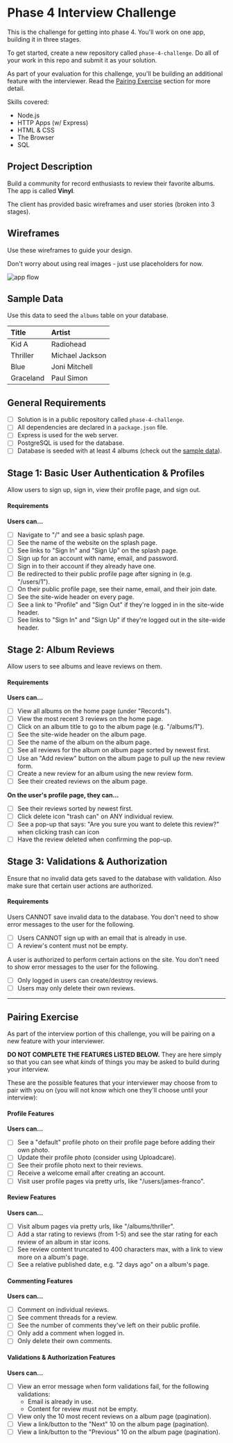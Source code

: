# Phase 4 Interview Challenge

This is the challenge for getting into phase 4. You'll work on one app, building it in three stages.

To get started, create a new repository called `phase-4-challenge`. Do all of your work in this repo and submit it as your solution.

As part of your evaluation for this challenge, you'll be building an additional feature with the interviewer. Read the [Pairing Exercise](#pairing-exercise) section for more detail.

Skills covered:

- Node.js
- HTTP Apps (w/ Express)
- HTML & CSS
- The Browser
- SQL

## Project Description

Build a community for record enthusiasts to review their favorite albums. The app is called **Vinyl**.

The client has provided basic wireframes and user stories (broken into 3 stages).

## Wireframes

Use these wireframes to guide your design.

Don't worry about using real images - just use placeholders for now.

![app flow](https://user-images.githubusercontent.com/709100/26892225-934387d8-4b85-11e7-82e3-d739b22f1dcf.png)

## Sample Data

Use this data to seed the `albums` table on your database.

| Title     | Artist          |
|:----------|:----------------|
| Kid A     | Radiohead       |
| Thriller  | Michael Jackson |
| Blue      | Joni Mitchell   |
| Graceland | Paul Simon      |

## General Requirements

- [ ] Solution is in a public repository called `phase-4-challenge`.
- [ ] All dependencies are declared in a `package.json` file.
- [ ] Express is used for the web server.
- [ ] PostgreSQL is used for the database.
- [ ] Database is seeded with at least 4 albums (check out the [sample data](#sample-data)).

## Stage 1: Basic User Authentication & Profiles

Allow users to sign up, sign in, view their profile page, and sign out.

#### Requirements

**Users can...**

- [ ] Navigate to "/" and see a basic splash page.
- [ ] See the name of the website on the splash page.
- [ ] See links to "Sign In" and "Sign Up" on the splash page.
- [ ] Sign up for an account with name, email, and password.
- [ ] Sign in to their account if they already have one.
- [ ] Be redirected to their public profile page after signing in (e.g. "/users/1").
- [ ] On their public profile page, see their name, email, and their join date.
- [ ] See the site-wide header on every page.
- [ ] See a link to "Profile" and "Sign Out" if they're logged in in the site-wide header.
- [ ] See links to "Sign In" and "Sign Up" if they're logged out in the site-wide header.

## Stage 2: Album Reviews

Allow users to see albums and leave reviews on them.

#### Requirements

**Users can...**

- [ ] View all albums on the home page (under "Records").
- [ ] View the most recent 3 reviews on the home page.
- [ ] Click on an album title to go to the album page (e.g. "/albums/1").
- [ ] See the site-wide header on the album page.
- [ ] See the name of the album on the album page.
- [ ] See all reviews for the album on album page sorted by newest first.
- [ ] Use an "Add review" button on the album page to pull up the new review form.
- [ ] Create a new review for an album using the new review form.
- [ ] See their created reviews on the album page.

**On the user's profile page, they can...**

- [ ] See their reviews sorted by newest first.
- [ ] Click delete icon "trash can" on ANY individual review.
- [ ] See a pop-up that says: "Are you sure you want to delete this review?" when clicking trash can icon
- [ ] Have the review deleted when confirming the pop-up.

## Stage 3: Validations & Authorization

Ensure that no invalid data gets saved to the database with validation. Also make sure that certain user actions are authorized.

#### Requirements

Users CANNOT save invalid data to the database. You don't need to show error messages to the user for the following.

- [ ] Users CANNOT sign up with an email that is already in use.
- [ ] A review's content must not be empty.

A user is authorized to perform certain actions on the site. You don't need to show error messages to the user for the following.

- [ ] Only logged in users can create/destroy reviews.
- [ ] Users may only delete their own reviews.

---

## Pairing Exercise

As part of the interview portion of this challenge, you will be pairing on a new feature with your interviewer.

**DO NOT COMPLETE THE FEATURES LISTED BELOW.** They are here simply so that you can see what _kinds_ of things you may be asked to build during your interview.

These are the possible features that your interviewer may choose from to pair with you on (you will not know which one they'll choose until your interview):

#### Profile Features

**Users can...**

- [ ] See a "default" profile photo on their profile page before adding their own photo.
- [ ] Update their profile photo (consider using Uploadcare).
- [ ] See their profile photo next to their reviews.
- [ ] Receive a welcome email after creating an account.
- [ ] Visit user profile pages via pretty urls, like "/users/james-franco".

#### Review  Features

**Users can...**

- [ ] Visit album pages via pretty urls, like "/albums/thriller".
- [ ] Add a star rating to reviews (from 1-5) and see the star rating for each review of an album in star icons.
- [ ] See review content truncated to 400 characters max, with a link to view more on a album's page.
- [ ] See a relative published date, e.g. "2 days ago" on a album's page.

#### Commenting Features

**Users can...**

- [ ] Comment on individual reviews.
- [ ] See comment threads for a review.
- [ ] See the number of comments they've left on their public profile.
- [ ] Only add a comment when logged in.
- [ ] Only delete their own comments.

#### Validations & Authorization Features

**Users can...**

- [ ] View an error message when form validations fail, for the following validations:
  - Email is already in use.
  - Content for review must not be empty.
- [ ] View only the 10 most recent reviews on a album page (pagination).
- [ ] View a link/button to the "Next" 10 on the album page (pagination).
- [ ] View a link/button to the "Previous" 10 on the album page (pagination).
